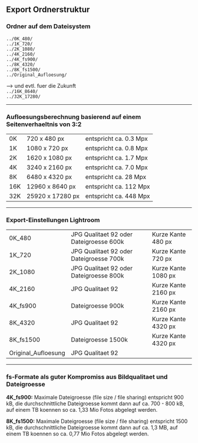 ## Export Ordnerstruktur

### Ordner auf dem Dateisystem
`../0K_480/`  
`../1K_720/`  
`../2K_1080/`  
`../4K_2160/`  
`../4K_fs900/`  
`../8K_4320/`  
`../8K_fs1500/`  
`../Original_Aufloesung/`

--> und evtl. fuer die Zukunft  
`../16K_8640/`  
`../32K_17280/`

-----

### Aufloesungsberechnung basierend auf einem Seitenverhaeltnis von 3:2

|     |                  |                        |
| :-- | :--------------- | :--------------------- |
|  0K | 720 x 480 px     | entspricht ca. 0.3 Mpx |
|  1K | 1080 x 720 px    | entspricht ca. 0.8 Mpx |
|  2K | 1620 x 1080 px   | entspricht ca. 1.7 Mpx |
|  4K | 3240 x 2160 px   | entspricht ca. 7.0 Mpx |
|  8K | 6480 x 4320 px   | entspricht ca.  28 Mpx |
| 16K | 12960 x 8640 px  | entspricht ca. 112 Mpx |
| 32K | 25920 x 17280 px | entspricht ca. 448 Mpx |

-----

### Export-Einstellungen Lightroom

|                     |                                         |                     |
| :------------------ | :-------------------------------------- | :------------------ |
| 0K_480              | JPG Qualitaet 92 oder Dateigroesse 600k | Kurze Kante  480 px |
| 1K_720              | JPG Qualitaet 92 oder Dateigroesse 700k | Kurze Kante  720 px |
| 2K_1080             | JPG Qualitaet 92 oder Dateigroesse 800k | Kurze Kante 1080 px |
| 4K_2160             | JPG Qualitaet 92                        | Kurze Kante 2160 px |
| 4K_fs900            | Dateigroesse 900k                       | Kurze Kante 2160 px |
| 8K_4320             | JPG Qualitaet 92                        | Kurze Kante 4320 px |
| 8K_fs1500           | Dateigroesse 1500k                      | Kurze Kante 4320 px |
| Original_Aufloesung | JPG Qualitaet 92                        |                     |

-----

### fs-Formate als guter Kompromiss aus Bildqualitaet und Dateigroesse

**4K_fs900:** Maximale Dateigroesse (file size / file sharing) entspricht 900 kB,
die durchschnittliche Dateigroesse kommt dann auf ca. 700 - 800 kB, auf einem TB 
koennen so ca. 1,33 Mio Fotos abgelegt werden.

**8K_fs1500:** Maximale Dateigroesse (file size / file sharing) entspricht 
1500 kB, die durchschnittliche Dateigroesse kommt dann auf ca. 1,3 MB, auf 
einem TB koennen so ca. 0,77 Mio Fotos abgelegt werden.